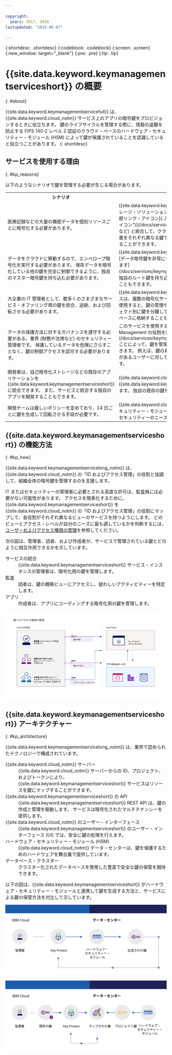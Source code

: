 ```yaml
---

copyright:
  years: 2017, 2018
lastupdated: "2018-06-07"

---
```


{:shortdesc: .shortdesc}
{:codeblock: .codeblock}
{:screen: .screen}
{:new_window: target="_blank"}
{:pre: .pre}
{:tip: .tip}

# {{site.data.keyword.keymanagementserviceshort}} の概要
{: #about}

{{site.data.keyword.keymanagementservicefull}} は、{{site.data.keyword.cloud_notm}} サービス上のアプリの暗号鍵をプロビジョンするときに役立ちます。 鍵のライフサイクルを管理する際に、情報の盗難を防止する FIPS 140-2 レベル 2 認証のクラウド・ベースのハードウェア・セキュリティー・モジュール (HSM) によって鍵が保護されていることを認識していると役立つことがあります。
{: shortdesc}

## サービスを使用する理由
{: #kp_reasons}

以下のようなシナリオで鍵を管理する必要が生じる場合があります。

<table>
  <tr>
    <th>シナリオ</th>
    <th>理由</th>
  </tr>
  <tr>
    <td>医療記録などの大量の機密データを個別リソースごとに暗号化する必要があります。</td>
    <td>{{site.data.keyword.keymanagementserviceshort}} サービスをストレージ・ソリューション ([{{site.data.keyword.cos_full_notm}} ![外部リンク・アイコン](../../icons/launch-glyph.svg "外部リンク・アイコン")](/docs/services/cloud-object-storage/about-cos.html) など) と統合して、クラウド内の保存データを暗号化できます。 各文書をそれぞれ異なる鍵で保護できるため、データをより細かく制御することができます。</td>
  </tr>
  <tr>
    <td>データをクラウドに移動するので、エンベロープ暗号化を実行する必要があります。 保存データを暗号化している他の鍵を完全に制御できるように、独自のマスター暗号鍵を持ち込む必要があります。</td>
    <td>{{site.data.keyword.keymanagementserviceshort}} を使用して、[データ暗号鍵を非常にセキュアなルート鍵でラップすることができます](/docs/services/keymgmt/concepts/keyprotect_envelope.html)。 独自のルート鍵を持ち込むことも、サービス内でルート鍵を作成することもできます。</td>
  </tr>
  <tr>
    <td>大企業の IT 管理者として、数多くのさまざまなサービス・オファリング用の鍵を統合、追跡、および回転させる必要があります。</td>
    <td>{{site.data.keyword.keymanagementserviceshort}} インターフェースは、複数の暗号化サービスの管理を簡素化します。 このサービスを使用すると、鍵の管理や分類を 1 カ所で集中的に行うことも、プロジェクト別に鍵を分離して別々の {{site.data.keyword.cloud_notm}} スペースに格納することもできます。</td>
  </tr>
  <tr>
    <td>データの保護方法に対するガバナンスを遵守する必要がある、業界 (財務や法律など) のセキュリティー管理者です。 保護しているデータを危険にさらすことなく、鍵の制御アクセスを認可する必要があります。</td>
    <td>このサービスを使用すると、[異なる Identity and Access Management の役割を割り当てる](/docs/services/keymgmt/keyprotect_manage_access.html#roles)ことによって、鍵を管理するためのユーザーのアクセス権限を制御できます。 例えば、鍵の素材を表示せずに鍵の作成情報を表示する必要があるユーザーに対しては、読み取り専用アクセス権限を付与できます。</td>
  <tr>
    <td>開発者は、自己暗号化ストレージなどの既存のアプリケーションを {{site.data.keyword.keymanagementserviceshort}} に統合できます。 また、サービスと統合する独自のアプリを開発することもできます。</td>
    <td>{{site.data.keyword.cloud_notm}} 上、またはその外部のアプリは、
{{site.data.keyword.keymanagementserviceshort}} API と統合できます。 独自の既存の鍵をご使用のアプリに使用することも可能です。 </td>
  </tr>
  <tr>
    <td>開発チームは厳しいポリシーを定めており、14 日ごとに鍵を生成して回転させる手段が必要です。</td>
    <td>{{site.data.keyword.cloud_notm}} を使用すると、ハードウェア・セキュリティー・モジュール (HSM) から迅速に鍵を生成し、継続的にセキュリティーのニーズを満たすことができます。</td>
  </tr>
</table>

## {{site.data.keyword.keymanagementserviceshort}} の機能方法
{: #kp_how}

{{site.data.keyword.keymanagementservicelong_notm}} は、{{site.data.keyword.cloud_notm}} の「ID およびアクセス管理」の役割と協調して、組織全体の暗号鍵を管理するのを支援します。

IT またはセキュリティーの管理者に必要とされる高度な許可は、監査員には必要がない可能性があります。 アクセスを簡素化するために、{{site.data.keyword.keymanagementserviceshort}} を {{site.data.keyword.cloud_notm}} の「ID およびアクセス管理」の役割にマップして、各役割がそれぞれ異なるビューのサービスを持つようにします。 どのビューとアクセス・レベルが自分のニーズに最も適しているかを判断するには、[ユーザーおよびアクセス権限の管理](/docs/services/keymgmt/keyprotect_manage_access.html#roles)を参照してください。

次の図は、管理者、読者、および作成者が、サービスで管理されている鍵とどのように相互作用できるかを示しています。

<dl>
  <dt>サービスの統合</dt>
    <dd>{{site.data.keyword.keymanagementserviceshort}} サービス・インスタンスの管理者は、暗号化用の鍵を管理します。</dd>
  <dt>監査</dt>
    <dd>読者は、鍵の概略ビューにアクセスし、疑わしいアクティビティーを特定します。</dd>
  <dt>アプリ</dt>
    <dd>作成者は、アプリにコーディングする暗号化用の鍵を管理します。</dd>
</dl>

![この図では、前述の定義リストで説明したコンポーネントと同じコンポーネントを示しています。](images/keys-use-cases_min.svg)

## {{site.data.keyword.keymanagementserviceshort}} アーキテクチャー
{: #kp_architecture}

{{site.data.keyword.keymanagementservicelong_notm}} は、業界で認められたテクノロジーで構成されています。

<dl>
  <dt>{{site.data.keyword.cloud_notm}} サーバー</dt>
    <dd>{{site.data.keyword.cloud_notm}} サーバーからの ID、プロジェクト、およびトークンにより、{{site.data.keyword.keymanagementserviceshort}} サービスはリソースを鍵にマップすることができます。</dd>
  <dt>{{site.data.keyword.keymanagementserviceshort}} の API</dt>
    <dd>{{site.data.keyword.keymanagementserviceshort}} REST API は、鍵の作成と管理を駆動します。 サービスは暗号化されたマルチテナンシーを提供します。</dd>
  <dt>{{site.data.keyword.cloud_notm}} のユーザー・インターフェース</dt>
    <dd>{{site.data.keyword.keymanagementserviceshort}} のユーザー・インターフェース (UI) では、安全に鍵の処理を行えます。</dd>
  <dt>ハードウェア・セキュリティー・モジュール (HSM)</dt>
    <dd>{{site.data.keyword.cloud_notm}} データ・センターは、鍵を保護するためのハードウェアを舞台裏で提供しています。</dd>
  <dt>データベース・クラスター</dt>
    <dd>クラスター化されたデータベースを使用した豊富で安全な鍵の保管を期待できます。</dd>
</dl>

以下の図は、{{site.data.keyword.keymanagementserviceshort}} がハードウェア・セキュリティー・モジュールと連携して鍵を生成する方法と、サービスによる鍵の保管方法を対比して示しています。

![この図では、鍵の生成方法を示しています。](images/generated-key_min.svg)

![この図では、既存の鍵の保管方法を示しています。](images/stored-key_min.svg)
